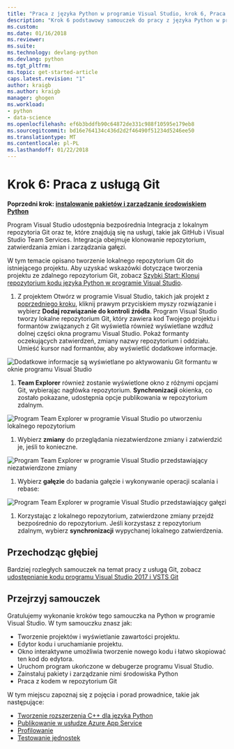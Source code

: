 ```yaml
---
title: "Praca z języka Python w programie Visual Studio, krok 6, Praca z usługą Git | Dokumentacja firmy Microsoft"
description: "Krok 6 podstawowy samouczek do pracy z języka Python w programie Visual Studio, obejmujące funkcje związane z Git programu Visual Studio."
ms.custom: 
ms.date: 01/16/2018
ms.reviewer: 
ms.suite: 
ms.technology: devlang-python
ms.devlang: python
ms.tgt_pltfrm: 
ms.topic: get-started-article
caps.latest.revision: "1"
author: kraigb
ms.author: kraigb
manager: ghogen
ms.workload:
- python
- data-science
ms.openlocfilehash: ef6b3bddfb90c64872de331c988f10595e179eb8
ms.sourcegitcommit: bd16e764134c436d2d2f46490f51234d5246ee50
ms.translationtype: MT
ms.contentlocale: pl-PL
ms.lasthandoff: 01/22/2018
---
```

# <a name="step-6-working-with-git"></a>Krok 6: Praca z usługą Git

**Poprzedni krok: [instalowanie pakietów i zarządzanie środowiskiem Python](tutorial-working-with-python-in-visual-studio-step-05-installing-packages.md)**

Program Visual Studio udostępnia bezpośrednia Integracja z lokalnym repozytoria Git oraz te, które znajdują się na usługi, takie jak GitHub i Visual Studio Team Services. Integracja obejmuje klonowanie repozytorium, zatwierdzania zmian i zarządzania gałęzi.

W tym temacie opisano tworzenie lokalnego repozytorium Git do istniejącego projektu. Aby uzyskać wskazówki dotyczące tworzenia projektu ze zdalnego repozytorium Git, zobacz [Szybki Start: Klonuj repozytorium kodu języka Python w programie Visual Studio](quickstart-03-project-from-repository.md).

1. Z projektem Otwórz w programie Visual Studio, takich jak projekt z [poprzedniego kroku](tutorial-working-with-python-in-visual-studio-step-05-installing-packages.md), kliknij prawym przyciskiem myszy rozwiązanie i wybierz **Dodaj rozwiązanie do kontroli źródła**. Program Visual Studio tworzy lokalne repozytorium Git, który zawiera kod Twojego projektu i formantów związanych z Git wyświetla również wyświetlane wzdłuż dolnej części okna programu Visual Studio. Pokaż formanty oczekujących zatwierdzeń, zmiany nazwy repozytorium i oddziału. Umieść kursor nad formantów, aby wyświetlić dodatkowe informacje.

  ![Dodatkowe informacje są wyświetlane po aktywowaniu Git formantu w oknie programu Visual Studio](media/working-with-git-01.png)

1. **Team Explorer** również zostanie wyświetlone okno z różnymi opcjami Git, wybierając nagłówka repozytorium. **Synchronizacji** okienka, co zostało pokazane, udostępnia opcje publikowania w repozytorium zdalnym.

  ![Program Team Explorer w programie Visual Studio po utworzeniu lokalnego repozytorium](media/working-with-git-02.png)

1. Wybierz **zmiany** do przeglądania niezatwierdzone zmiany i zatwierdzić je, jeśli to konieczne.

  ![Program Team Explorer w programie Visual Studio przedstawiający niezatwierdzone zmiany](media/working-with-git-03.png)

1. Wybierz **gałęzie** do badania gałęzie i wykonywanie operacji scalania i rebase:

  ![Program Team Explorer w programie Visual Studio przedstawiający gałęzi](media/working-with-git-04.png)

1. Korzystając z lokalnego repozytorium, zatwierdzone zmiany przejdź bezpośrednio do repozytorium. Jeśli korzystasz z repozytorium zdalnym, wybierz **synchronizacji** wypychanej lokalnego zatwierdzenia.

## <a name="going-deeper"></a>Przechodząc głębiej

Bardziej rozległych samouczek na temat pracy z usługą Git, zobacz [udostępnianie kodu programu Visual Studio 2017 i VSTS Git](/vsts/git/share-your-code-in-git-vs-2017)

## <a name="tutorial-review"></a>Przejrzyj samouczek

Gratulujemy wykonanie kroków tego samouczka na Python w programie Visual Studio. W tym samouczku znasz jak:

- Tworzenie projektów i wyświetlanie zawartości projektu.
- Edytor kodu i uruchamianie projektu.
- Okno interaktywne umożliwia tworzenie nowego kodu i łatwo skopiować ten kod do edytora.
- Uruchom program ukończone w debugerze programu Visual Studio.
- Zainstaluj pakiety i zarządzanie nimi środowiska Python
- Praca z kodem w repozytorium Git

W tym miejscu zapoznaj się z pojęcia i porad prowadnice, takie jak następujące:

- [Tworzenie rozszerzenia C++ dla języka Python](working-with-c-cpp-python-in-visual-studio.md)
- [Publikowanie w usłudze Azure App Service](publishing-to-azure.md)
- [Profilowanie](profiling.md)
- [Testowanie jednostek](unit-testing.md)
